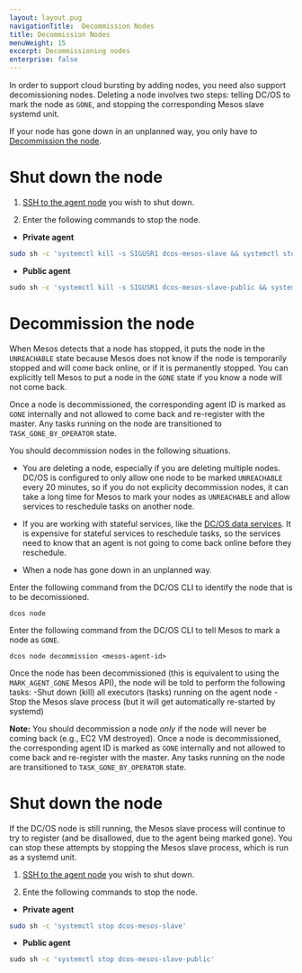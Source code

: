 ```yaml
---
layout: layout.pug
navigationTitle:  Decommission Nodes
title: Decommission Nodes
menuWeight: 15
excerpt: Decommissioning nodes
enterprise: false
---
```


In order to support cloud bursting by adding nodes, you need also support decomissioning nodes. Deleting a node involves two steps: telling DC/OS to mark the node as `GONE`, and stopping the corresponding Mesos slave systemd unit.

If your node has gone down in an unplanned way, you only have to [Decommission the node](/1.11/administering-clusters/delete-node/#decommission-the-node/).

# Shut down the node

1. [SSH to the agent node](/1.11/administering-clusters/sshcluster/) you wish to shut down.

1. Enter the following commands to stop the node.

  -  **Private agent**

  ```bash
  sudo sh -c 'systemctl kill -s SIGUSR1 dcos-mesos-slave && systemctl stop dcos-mesos-slave'
  ```
  -  **Public agent**

  ```bash
  ⁠⁠⁠⁠sudo sh -c 'systemctl kill -s SIGUSR1 dcos-mesos-slave-public && systemctl stop dcos-mesos-slave-public'
  ```

# Decommission the node

When Mesos detects that a node has stopped, it puts the node in the `UNREACHABLE` state because Mesos does not know if the node is temporarily stopped and will come back online, or if it is permanently stopped. You can explicitly tell Mesos to put a node in the `GONE` state if you know a node will not come back.

Once a node is decommissioned, the corresponding agent ID is marked as `GONE` internally and not allowed to come back and re-register with the master. Any tasks running on the node are transitioned to `TASK_GONE_BY_OPERATOR` state.

You should decommission nodes in the following situations.

- You are deleting a node, especially if you are deleting multiple nodes. DC/OS is configured to only allow one node to be marked `UNREACHABLE` every 20 minutes, so if you do not explicity decommission nodes, it can take a long time for Mesos to mark your nodes as `UNREACHABLE` and allow services to reschedule tasks on another node.

- If you are working with stateful services, like the [DC/OS data services](/services/). It is expensive for stateful services to reschedule tasks, so the services need to know that an agent is not going to come back online before they reschedule.

- When a node has gone down in an unplanned way.

Enter the following command from the DC/OS CLI to identify the node that is to be decomissioned.

```
dcos node 
```

Enter the following command from the DC/OS CLI to tell Mesos to mark a node as `GONE`.

```
dcos node decommission <mesos-agent-id>
```

Once the node has been decommissioned (this is equivalent to using the `MARK_AGENT_GONE` Mesos API), the node will be told to perform the following tasks:
-Shut down (kill) all executors (tasks) running on the agent node
-Stop the Mesos slave process (but it will get automatically re-started by systemd)

**Note:** You should decommission a node *only* if the node will never be coming back (e.g., EC2 VM destroyed). Once a node is decommissioned, the corresponding agent ID is marked as `GONE` internally and not allowed to come back and re-register with the master. Any tasks running on the node are transitioned to `TASK_GONE_BY_OPERATOR` state.


# Shut down the node

If the DC/OS node is still running, the Mesos slave process will continue to try to register (and be disallowed, due to the agent being marked gone).  You can stop these attempts by stopping the Mesos slave process, which is run as a systemd unit.

1. [SSH to the agent node](/1.11/administering-clusters/sshcluster/) you wish to shut down.

1. Ente the following commands to stop the node.

  -  **Private agent**

  ```bash
  sudo sh -c 'systemctl stop dcos-mesos-slave'
  ```
  -  **Public agent**

  ```bash
  ⁠⁠⁠⁠sudo sh -c 'systemctl stop dcos-mesos-slave-public'
  ```

